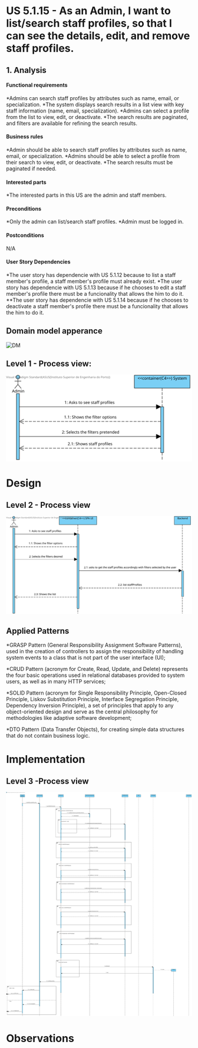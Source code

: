 # US 5.1.15 - As an Admin, I want to list/search staff profiles, so that I can see the details, edit, and remove staff profiles.

## 1. Analysis

#### Functional requirements

*Admins can search staff profiles by attributes such as name, email, or specialization.
*The system displays search results in a list view with key staff information (name, email,
specialization).
*Admins can select a profile from the list to view, edit, or deactivate.
*The search results are paginated, and filters are available for refining the search results.


#### Business rules

*Admin should be able to search staff profiles by attributes such as name, email, or specialization.
*Admins should be able to select a profile from their search to view, edit, or deactivate.
*The search results must be paginated if needed.


#### Interested parts

*The interested parts in this US are the admin and staff members.


#### Preconditions

*Only the admin can list/search staff profiles.
*Admin must be logged in.


#### Postconditions

N/A



#### User Story Dependencies

*The user story has dependencie with US 5.1.12 because to list a staff member's profile, a staff member's profile must already exist.
*The user story has dependencie with US 5.1.13 because if he chooses to edit a staff member's profile there must be a funcionality that allows the him to do it.
**The user story has dependencie with US 5.1.14 because if he chooses to deactivate a staff member's profile there must be a funcionality that allows the him to do it.


## Domain model apperance
![DM](DM/DM.png)


## Level 1 - Process view:
![Process View - Level 1](L1/L1view.svg)



# Design


 ## Level 2 - Process view
 ![Process View - Level 2](L2/L2view.svg)


 ##  Applied Patterns

*GRASP Pattern (General Responsibility Assignment Software Patterns), used in the creation of controllers to assign the responsibility of handling system events to a class that is not part of the user interface (UI);

*CRUD Pattern (acronym for Create, Read, Update, and Delete) represents the four basic operations used in relational databases provided to system users, as well as in many HTTP services;

*SOLID Pattern (acronym for Single Responsibility Principle, Open-Closed Principle, Liskov Substitution Principle, Interface Segregation Principle, Dependency Inversion Principle), a set of principles that apply to any object-oriented design and serve as the central philosophy for methodologies like adaptive software development;

*DTO Pattern (Data Transfer Objects), for creating simple data structures that do not contain business logic.


# Implementation

 ## Level 3 -Process view
 ![Process View - Level 3](L3/L3View.svg)



# Observations
 